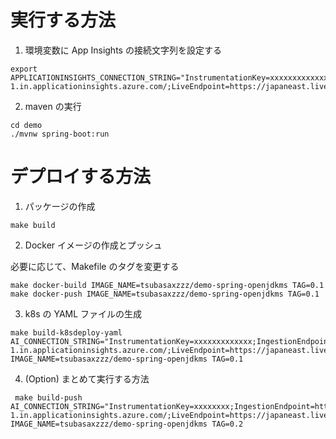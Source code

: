 # 実行する方法

1. 環境変数に App Insights の接続文字列を設定する

```
export APPLICATIONINSIGHTS_CONNECTION_STRING="InstrumentationKey=xxxxxxxxxxxxxxx;IngestionEndpoint=https://japaneast-1.in.applicationinsights.azure.com/;LiveEndpoint=https://japaneast.livediagnostics.monitor.azure.com/"
```

2. maven の実行

```
cd demo
./mvnw spring-boot:run
```

# デプロイする方法

1. パッケージの作成


```
make build
```

2. Docker イメージの作成とプッシュ

必要に応じて、Makefile のタグを変更する

```
make docker-build IMAGE_NAME=tsubasaxzzz/demo-spring-openjdkms TAG=0.1
make docker-push IMAGE_NAME=tsubasaxzzz/demo-spring-openjdkms TAG=0.1
```

3. k8s の YAML ファイルの生成

```
make build-k8sdeploy-yaml AI_CONNECTION_STRING="InstrumentationKey=xxxxxxxxxxxxx;IngestionEndpoint=https://japaneast-1.in.applicationinsights.azure.com/;LiveEndpoint=https://japaneast.livediagnostics.monitor.azure.com/" IMAGE_NAME=tsubasaxzzz/demo-spring-openjdkms TAG=0.1
```

4. (Option) まとめて実行する方法

```
 make build-push AI_CONNECTION_STRING="InstrumentationKey=xxxxxxxx;IngestionEndpoint=https://japaneast-1.in.applicationinsights.azure.com/;LiveEndpoint=https://japaneast.livediagnostics.monitor.azure.com/" IMAGE_NAME=tsubasaxzzz/demo-spring-openjdkms TAG=0.2
 ``````
